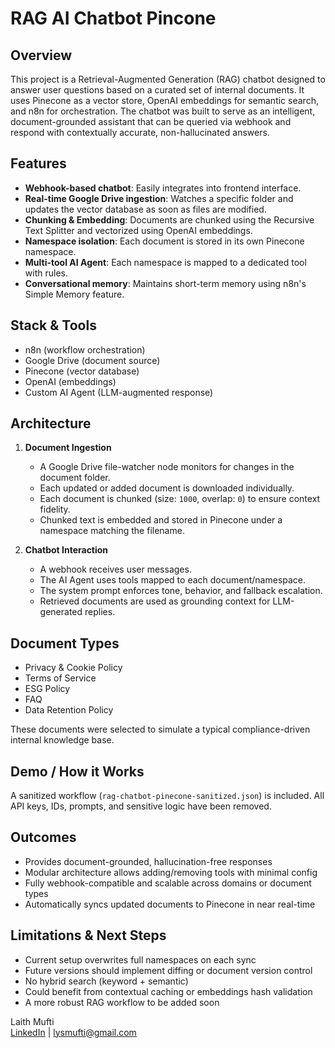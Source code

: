 # RAG AI Chatbot Pincone

## Overview

This project is a Retrieval-Augmented Generation (RAG) chatbot designed to answer user questions based on a curated set of internal documents. It uses Pinecone as a vector store, OpenAI embeddings for semantic search, and n8n for orchestration. The chatbot was built to serve as an intelligent, document-grounded assistant that can be queried via webhook and respond with contextually accurate, non-hallucinated answers.

## Features

- **Webhook-based chatbot**: Easily integrates into frontend interface.
- **Real-time Google Drive ingestion**: Watches a specific folder and updates the vector database as soon as files are modified.
- **Chunking & Embedding**: Documents are chunked using the Recursive Text Splitter and vectorized using OpenAI embeddings.
- **Namespace isolation**: Each document is stored in its own Pinecone namespace.
- **Multi-tool AI Agent**: Each namespace is mapped to a dedicated tool with rules.
- **Conversational memory**: Maintains short-term memory using n8n's Simple Memory feature.

## Stack & Tools

- n8n (workflow orchestration)
- Google Drive (document source)
- Pinecone (vector database)
- OpenAI (embeddings)
- Custom AI Agent (LLM-augmented response)

## Architecture

1. **Document Ingestion**
   - A Google Drive file-watcher node monitors for changes in the document folder.
   - Each updated or added document is downloaded individually.
   - Each document is chunked (size: `1000`, overlap: `0`) to ensure context fidelity.
   - Chunked text is embedded and stored in Pinecone under a namespace matching the filename.

2. **Chatbot Interaction**
   - A webhook receives user messages.
   - The AI Agent uses tools mapped to each document/namespace.
   - The system prompt enforces tone, behavior, and fallback escalation.
   - Retrieved documents are used as grounding context for LLM-generated replies.

## Document Types

- Privacy & Cookie Policy
- Terms of Service
- ESG Policy
- FAQ
- Data Retention Policy

These documents were selected to simulate a typical compliance-driven internal knowledge base.

## Demo / How it Works

A sanitized workflow (`rag-chatbot-pinecone-sanitized.json`) is included. All API keys, IDs, prompts, and sensitive logic have been removed.

## Outcomes

- Provides document-grounded, hallucination-free responses
- Modular architecture allows adding/removing tools with minimal config
- Fully webhook-compatible and scalable across domains or document types
- Automatically syncs updated documents to Pinecone in near real-time

## Limitations & Next Steps

- Current setup overwrites full namespaces on each sync
- Future versions should implement diffing or document version control
- No hybrid search (keyword + semantic)
- Could benefit from contextual caching or embeddings hash validation
- A more robust RAG workflow to be added soon

Laith Mufti  
[LinkedIn](https://www.linkedin.com/in/laith-mufti) | lysmufti@gmail.com
